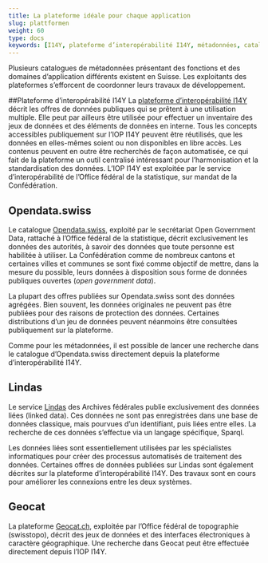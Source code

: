 ```yaml
---
title: La plateforme idéale pour chaque application
slug: plattformen
weight: 60
type: docs
keywords: [I14Y, plateforme d’interopérabilité I14Y, métadonnées, catalogue de métadonnées, Lindas, Opendata, Opendata.swiss, Geocat]
---
```


Plusieurs catalogues de métadonnées présentant des fonctions et des domaines d’application différents existent en Suisse. Les exploitants des plateformes s’efforcent de coordonner leurs travaux de développement.

##Plateforme d’interopérabilité I14Y
La [plateforme d’interopérabilité I14Y](https://i14y.admin.ch) décrit les offres de données publiques qui se prêtent à une utilisation multiple. Elle peut par ailleurs être utilisée pour effectuer un inventaire des jeux de données et des éléments de données en interne. Tous les concepts accessibles publiquement sur l’IOP I14Y peuvent être réutilisés, que les données en elles-mêmes soient ou non disponibles en libre accès. Les contenus peuvent en outre être recherchés de façon automatisée, ce qui fait de la plateforme un outil centralisé intéressant pour l’harmonisation et la standardisation des données. L’IOP I14Y est exploitée par le service d’interopérabilité de l’Office fédéral de la statistique, sur mandat de la Confédération. 

## Opendata.swiss
Le catalogue [Opendata.swiss](https://opendata.swiss), exploité par le secrétariat Open Government Data, rattaché à l’Office fédéral de la statistique, décrit exclusivement les données des autorités, à savoir des données que toute personne est habilitée à utiliser. La Confédération comme de nombreux cantons et certaines villes et communes se sont fixé comme objectif de mettre, dans la mesure du possible, leurs données à disposition sous forme de données publiques ouvertes (_open government data_). 

La plupart des offres publiées sur Opendata.swiss sont des données agrégées. Bien souvent, les données originales ne peuvent pas être publiées pour des raisons de protection des données. Certaines distributions d’un jeu de données peuvent néanmoins être consultées publiquement sur la plateforme.  

Comme pour les métadonnées, il est possible de lancer une recherche dans le catalogue d’Opendata.swiss directement depuis la plateforme d’interopérabilité I14Y.

## Lindas
Le service [Lindas](https://lindas.admin.ch) des Archives fédérales publie exclusivement des données liées (linked data). Ces données ne sont pas enregistrées dans une base de données classique, mais pourvues d’un identifiant, puis liées entre elles. La recherche de ces données s’effectue via un langage spécifique, Sparql. 

Les données liées sont essentiellement utilisées par les spécialistes informatiques pour créer des processus automatisés de traitement des données. Certaines offres de données publiées sur Lindas sont également décrites sur la plateforme d’interopérabilité I14Y. Des travaux sont en cours pour améliorer les connexions entre les deux systèmes. 

## Geocat
La plateforme [Geocat.ch](https://geocat.ch), exploitée par l’Office fédéral de topographie (swisstopo), décrit des jeux de données et des interfaces électroniques à caractère géographique. Une recherche dans Geocat peut être effectuée directement depuis l’IOP I14Y. 